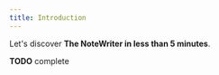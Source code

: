 ```yaml
---
title: Introduction
---
```


Let's discover **The NoteWriter in less than 5 minutes**.

**TODO** complete
